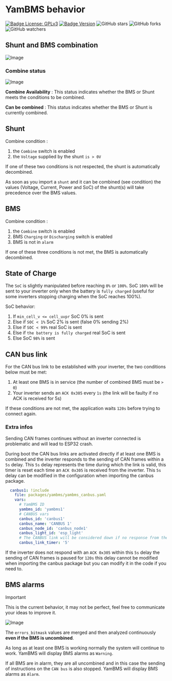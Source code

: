 # YamBMS behavior

[![Badge License: GPLv3](https://img.shields.io/badge/License-GPLv3-brightgreen.svg)](https://www.gnu.org/licenses/gpl-3.0)
[![Badge Version](https://img.shields.io/github/v/release/Sleeper85/esphome-yambms?include_prereleases&color=yellow&logo=DocuSign&logoColor=white)](https://github.com/Sleeper85/esphome-yambms/releases/latest)
![GitHub stars](https://img.shields.io/github/stars/Sleeper85/esphome-yambms)
![GitHub forks](https://img.shields.io/github/forks/Sleeper85/esphome-yambms)
![GitHub watchers](https://img.shields.io/github/watchers/Sleeper85/esphome-yambms)

## Shunt and BMS combination

![Image](../../images/YamBMS_Combine_switch.png "YamBMS_Combine_switch")

### Combine status

![Image](../../images/YamBMS_Combine_Status.png "YamBMS_Combine_Status")

**Combine Availability** : This status indicates whether the BMS or Shunt meets the conditions to be combined.

**Can be combined** : This status indicates whether the BMS or Shunt is currently combined.

## Shunt

Combine condition :
1) the `Combine` switch is enabled
2) the `Voltage` supplied by the shunt `is > 0V`

If one of these two conditions is not respected, the shunt is automatically decombined.

As soon as you import a `shunt` and it can be combined (see condition) the values ​​(Voltage, Current, Power and SoC) of the shunt(s) will take precedence over the BMS values.

## BMS

Combine condition :
1) the `Combine` switch is enabled
2) BMS `Charging` or `Discharging` switch is enabled
3) BMS is not in `alarm`

If one of these three conditions is not met, the BMS is automatically decombined.

## State of Charge

The `SoC` is slightly manipulated before reaching `0%` or `100%`.
SoC `100%` will be sent to your inverter only when the battery is `fully charged` (useful for some inverters stopping charging when the SoC reaches 100%).

SoC behavior:
1) If `min_cell_v <= cell_uvpr` SoC 0% is sent
2) Else if `SOC < 1%` SoC 2% is sent (false 0% sending 2%)
3) Else if `SOC < 99%` real SoC is sent
4) Else if `the battery is fully charged` real SoC is sent
5) Else SoC `98%` is sent

## CAN bus link

For the CAN bus link to be established with your inverter, the two conditions below must be met:
1) At least one BMS is in service (the number of combined BMS must be `> 0`)
2) Your inverter sends an `ACK 0x305` every `1s` (the link will be faulty if no ACK is received for 5s)

If these conditions are not met, the application waits `120s` before trying to connect again.

### Extra infos

Sending CAN frames continues without an inverter connected is problematic and will lead to ESP32 crash.

During boot the CAN bus links are activated directly if at least one BMS is combined and the inverter responds to the sending of CAN frames within a `5s` delay.
This `5s` delay represents the time during which the link is valid, this timer is reset each time an `ACK 0x305` is received from the inverter.
This `5s` delay can be modified in the configuration when importing the canbus package.

```YAML
  canbus1: !include
    file: packages/yambms/yambms_canbus.yaml
    vars:
      # YamBMS ID
      yambms_id: 'yambms1'
      # CANBUS vars
      canbus_id: 'canbus1'
      canbus_name: 'CANBUS 1'
      canbus_node_id: 'canbus_node1'
      canbus_light_id: 'esp_light'
      # The CANBUS link will be considered down if no response from the inverter (ID 0x305) for 5s
      canbus_link_timer: '5'
```

If the inverter does not respond with an `ACK 0x305` within this `5s` delay the sending of CAN frames is paused for `120s` this delay cannot be modified when importing the canbus package but you can modify it in the code if you need to.

## BMS alarms

> [!IMPORTANT]  
> This is the current behavior, it may not be perfect, feel free to communicate your ideas to improve it.

![Image](../../images/YamBMS_BMS_alarms.png "YamBMS_BMS_alarms")

The `errors_bitmask` values ​​are merged and then analyzed continuously **even if the BMS is uncombined**.

As long as at least one BMS is working normally the system will continue to work.
YamBMS will display BMS alarms as `Warning`.

If all BMS are in alarm, they are all uncombined and in this case the sending of instructions on the `CAN bus` is also stopped.
YamBMS will display BMS alarms as `Alarm`.